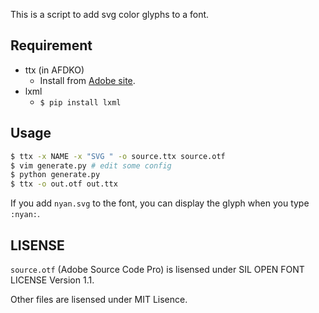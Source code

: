 This is a script to add svg color glyphs to a font.

## Requirement
- ttx (in AFDKO)
  - Install from [Adobe site](http://www.adobe.com/devnet/opentype/afdko.html).
- lxml
  - `$ pip install lxml`

## Usage
```sh
$ ttx -x NAME -x "SVG " -o source.ttx source.otf
$ vim generate.py # edit some config
$ python generate.py
$ ttx -o out.otf out.ttx
```

If you add `nyan.svg` to the font, you can display the glyph when you type `:nyan:`.



## LISENSE
`source.otf` (Adobe Source Code Pro) is lisensed under SIL OPEN FONT LICENSE Version 1.1.

Other files are lisensed under MIT Lisence.
